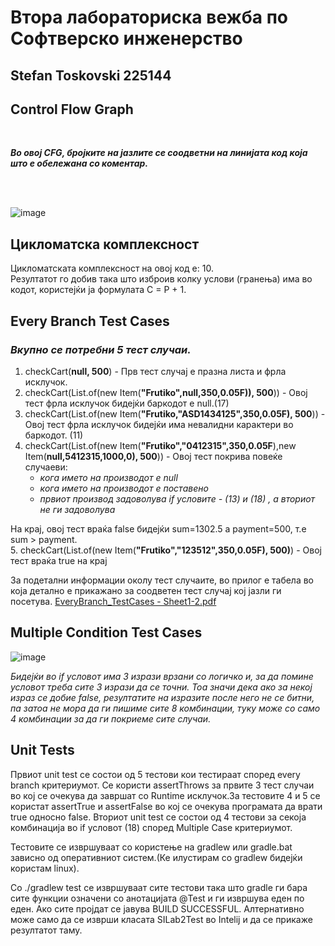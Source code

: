 # Втора лабораториска вежба по Софтверско инженерство

## Stefan Toskovski 225144
Control Flow Graph
   -
<br>

___Во овој CFG, бројките на јазлите се соодветни на линијата код која што е обележана со коментар.___

<br>
<br>
  
![image](https://github.com/stevetosak/SI_2024_lab2_225144/assets/116950252/80c2edec-5e4f-4c8c-9e84-045a635b6846)


Цикломатска комплексност
-
   Цикломатската комплексност на овој код е: 10.  
   Резултатот го добив така што изброив колку услови (гранења) има во кодот, користејќи ја формулата C = P + 1.
   
Every Branch Test Cases
-
   ### _Вкупно се потребни 5 тест случаи._  
   1. checkCart(**null, 500**) - Прв тест случај е празна листа и фрла исклучок.  
   2. checkCart(List.of(new Item(**"Frutiko",null,350,0.05F)), 500**)) - Овој тест фрла исклучок бидејќи баркодот е null.(17)    
   3. checkCart(List.of(new Item(**"Frutiko,"ASD1434125",350,0.05F), 500**)) - Овој тест фрла исклучок бидејќи има невалидни карактери во баркодот. (11) 
   4. checkCart(List.of(new Item(**"Frutiko","0412315",350,0.05F**),new Item(**null,5412315,1000,0), 500**)) - Oвој тест покрива повеќе случаеви:  
      - _кога името на производот е null_  
      - _кога името на производот е поставено_  
      - _првиот производ задоволува if условите - (13) и  (18) , а вториот не ги задоволува_  
   
   На крај, овој тест враќа false бидејќи sum=1302.5 а payment=500, т.е sum > payment.  
   5. checkCart(List.of(new Item(**"Frutiko","123512",350,0.05F), 500)**) - Овој тест враќа true на крај  

   За подетални информации околу тест случаите, во прилог е табела во која детално е прикажано за соодветен тест случај кој јазли ги посетува.
    [EveryBranch_TestCases - Sheet1-2.pdf](https://github.com/stevetosak/SI_2024_lab2_225144/files/15438232/EveryBranch_TestCases.-.Sheet1-2.pdf)
  
 
Multiple Condition Test Cases
-

   ![image](https://github.com/stevetosak/SI_2024_lab2_225144/assets/116950252/044f61c2-1fcb-4154-92cf-596566c9fa17)
   
 _Бидејќи во if условот има 3 изрази врзани со логичко и, за да помине условот треба сите 3 изрази да се точни. Тоа значи дека ако за некој израз се добие false, резултатите на изразите после него не се битни, па затоа не мора да ги пишиме сите 8 комбинации, туку може со само 4 комбинации за да ги покриеме сите случаи._

 Unit Tests
 -

 Првиот unit test се состои од 5 тестови кои тестираат според every branch критериумот. Се користи assertThrows за првите 3 тест случаи во кој се очекува да завршат со Runtime исклучок.За тестовите 4 и 5 се користат assertTrue и assertFalse во кој се очекува програмата да врати true односно false.
 Вториот unit test се состои од 4 тестови за секоја комбинација во if условот (18) според Multiple Case критериумот.

 Тестовите се извршуваат со користење на gradlew или gradle.bat зависно од оперативниот систем.(Ке илустирам со gradlew бидејќи користам linux).

 Со ./gradlew test се извршуваат сите тестови така што gradle ги бара сите функции означени со анотацијата @Test и ги извршува еден по еден. Ако сите пројдат се јавува BUILD SUCCESSFUL.
 Алтернативно може само да се изврши класата SILab2Test во Intelij и да се прикаже резултатот таму.


   
